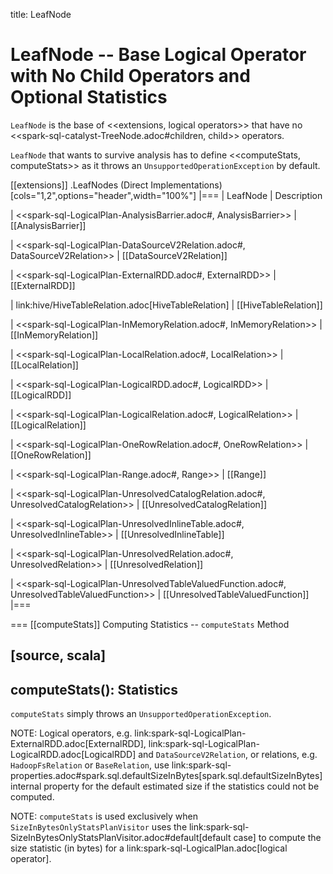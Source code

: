 title: LeafNode

# LeafNode -- Base Logical Operator with No Child Operators and Optional Statistics

`LeafNode` is the base of <<extensions, logical operators>> that have no <<spark-sql-catalyst-TreeNode.adoc#children, child>> operators.

`LeafNode` that wants to survive analysis has to define <<computeStats, computeStats>> as it throws an `UnsupportedOperationException` by default.

[[extensions]]
.LeafNodes (Direct Implementations)
[cols="1,2",options="header",width="100%"]
|===
| LeafNode
| Description

| <<spark-sql-LogicalPlan-AnalysisBarrier.adoc#, AnalysisBarrier>>
| [[AnalysisBarrier]]

| <<spark-sql-LogicalPlan-DataSourceV2Relation.adoc#, DataSourceV2Relation>>
| [[DataSourceV2Relation]]

| <<spark-sql-LogicalPlan-ExternalRDD.adoc#, ExternalRDD>>
| [[ExternalRDD]]

| link:hive/HiveTableRelation.adoc[HiveTableRelation]
| [[HiveTableRelation]]

| <<spark-sql-LogicalPlan-InMemoryRelation.adoc#, InMemoryRelation>>
| [[InMemoryRelation]]

| <<spark-sql-LogicalPlan-LocalRelation.adoc#, LocalRelation>>
| [[LocalRelation]]

| <<spark-sql-LogicalPlan-LogicalRDD.adoc#, LogicalRDD>>
| [[LogicalRDD]]

| <<spark-sql-LogicalPlan-LogicalRelation.adoc#, LogicalRelation>>
| [[LogicalRelation]]

| <<spark-sql-LogicalPlan-OneRowRelation.adoc#, OneRowRelation>>
| [[OneRowRelation]]

| <<spark-sql-LogicalPlan-Range.adoc#, Range>>
| [[Range]]

| <<spark-sql-LogicalPlan-UnresolvedCatalogRelation.adoc#, UnresolvedCatalogRelation>>
| [[UnresolvedCatalogRelation]]

| <<spark-sql-LogicalPlan-UnresolvedInlineTable.adoc#, UnresolvedInlineTable>>
| [[UnresolvedInlineTable]]

| <<spark-sql-LogicalPlan-UnresolvedRelation.adoc#, UnresolvedRelation>>
| [[UnresolvedRelation]]

| <<spark-sql-LogicalPlan-UnresolvedTableValuedFunction.adoc#, UnresolvedTableValuedFunction>>
| [[UnresolvedTableValuedFunction]]
|===

=== [[computeStats]] Computing Statistics -- `computeStats` Method

[source, scala]
----
computeStats(): Statistics
----

`computeStats` simply throws an `UnsupportedOperationException`.

NOTE: Logical operators, e.g. link:spark-sql-LogicalPlan-ExternalRDD.adoc[ExternalRDD], link:spark-sql-LogicalPlan-LogicalRDD.adoc[LogicalRDD] and `DataSourceV2Relation`, or relations, e.g. `HadoopFsRelation` or `BaseRelation`, use link:spark-sql-properties.adoc#spark.sql.defaultSizeInBytes[spark.sql.defaultSizeInBytes] internal property for the default estimated size if the statistics could not be computed.

NOTE: `computeStats` is used exclusively when `SizeInBytesOnlyStatsPlanVisitor` uses the link:spark-sql-SizeInBytesOnlyStatsPlanVisitor.adoc#default[default case] to compute the size statistic (in bytes) for a link:spark-sql-LogicalPlan.adoc[logical operator].
